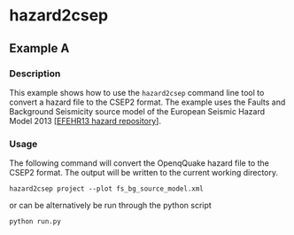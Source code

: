 # hazard2csep

## Example A

### Description

This example shows how to use the `hazard2csep` command line tool to convert a hazard file to the CSEP2 format. The example uses the Faults and Background Seismicity source model of the European Seismic Hazard Model 2013 [[EFEHR13 hazard repository](http://hazard.efehr.org/en/Documentation/specific-hazard-models/europe/overview/)]. 

### Usage

The following command will convert the OpenqQuake hazard file to the CSEP2 format. The output will be written to the current working directory. 

```shell
hazard2csep project --plot fs_bg_source_model.xml
```

or can be alternatively be run through the python script

```shell
python run.py
```
